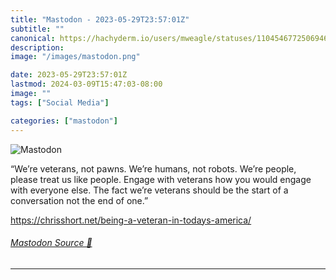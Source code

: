 ```yaml
---
title: "Mastodon - 2023-05-29T23:57:01Z"
subtitle: ""
canonical: https://hachyderm.io/users/mweagle/statuses/110454677250694692
description:
image: "/images/mastodon.png"

date: 2023-05-29T23:57:01Z
lastmod: 2024-03-09T15:47:03-08:00
image: ""
tags: ["Social Media"]

categories: ["mastodon"]
---
```

![Mastodon](/images/mastodon.png)

<p>“We’re veterans, not pawns. We’re humans, not robots. We’re people, please treat us like people. Engage with veterans how you would engage with everyone else. The fact we’re veterans should be the start of a conversation not the end of one.”</p><p><a href="https://chrisshort.net/being-a-veteran-in-todays-america/" target="_blank" rel="nofollow noopener noreferrer" translate="no"><span class="invisible">https://</span><span class="ellipsis">chrisshort.net/being-a-veteran</span><span class="invisible">-in-todays-america/</span></a></p>


###### [Mastodon Source 🐘](https://hachyderm.io/@mweagle/110454677250694692)

___
